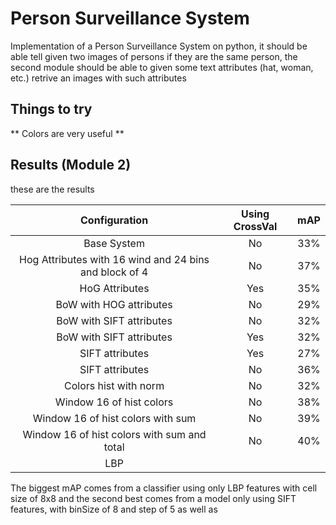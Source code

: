 # Person Surveillance System

Implementation of a Person Surveillance System on python, it should be able tell given two images of persons if they are the same person, the second module should be able to given some text attributes (hat, woman, etc.) retrive an images with such attributes

## Things to try

** Colors are very useful **

## Results (Module 2)

these are the results

| Configuration | Using CrossVal | mAP |
|:-------------:|:--------------:|:---:|
| Base System   | No | 33% |
| Hog Attributes with 16 wind and 24 bins and block of 4 | No | 37% |
| HoG Attributes | Yes | 35% |
| BoW with HOG attributes | No | 29% |
| BoW with SIFT attributes | No | 32% |
| BoW with SIFT attributes | Yes| 32% |
| SIFT attributes | Yes | 27% |
| SIFT attributes | No | 36% |
| Colors hist with norm | No | 32% |
| Window 16 of hist colors | No | 38% |
| Window 16 of hist colors with sum | No | 39% |
| Window 16 of hist colors with sum and total | No | 40% |
| LBP | | |

The biggest mAP comes from a classifier using only LBP features with cell size of 8x8 and the second best comes from a model only using SIFT features, with binSize of 8 and step of 5 as well as 
